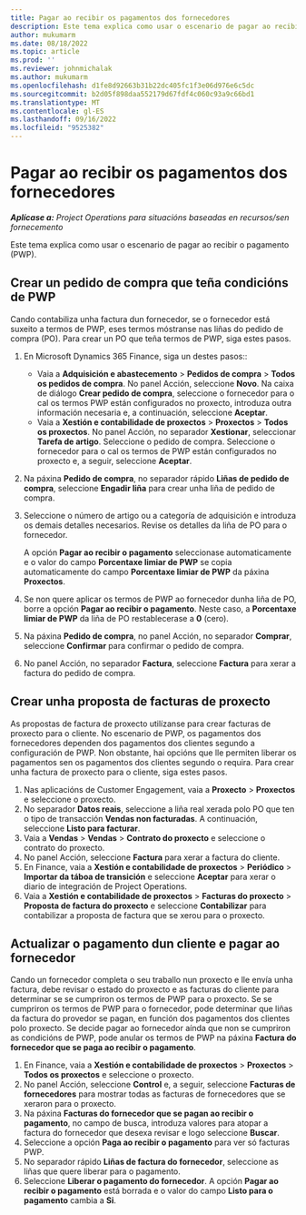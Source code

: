```yaml
---
title: Pagar ao recibir os pagamentos dos fornecedores
description: Este tema explica como usar o escenario de pagar ao recibir o pagamento (PWP).
author: mukumarm
ms.date: 08/18/2022
ms.topic: article
ms.prod: ''
ms.reviewer: johnmichalak
ms.author: mukumarm
ms.openlocfilehash: d1fe8d92663b31b22dc405fc1f3e06d976e6c5dc
ms.sourcegitcommit: b2d05f898daa552179d67fdf4c060c93a9c66bd1
ms.translationtype: MT
ms.contentlocale: gl-ES
ms.lasthandoff: 09/16/2022
ms.locfileid: "9525382"
---
```

# <a name="pay-when-paid-vendor-payments"></a>Pagar ao recibir os pagamentos dos fornecedores

_**Aplícase a:** Project Operations para situacións baseadas en recursos/sen fornecemento_

Este tema explica como usar o escenario de pagar ao recibir o pagamento (PWP).

## <a name="create-a-purchase-order-that-has-pwp-terms"></a>Crear un pedido de compra que teña condicións de PWP

Cando contabiliza unha factura dun fornecedor, se o fornecedor está suxeito a termos de PWP, eses termos móstranse nas liñas do pedido de compra (PO). Para crear un PO que teña termos de PWP, siga estes pasos.

1. En Microsoft Dynamics 365 Finance, siga un destes pasos::

    - Vaia a **Adquisición e abastecemento** \> **Pedidos de compra** \> **Todos os pedidos de compra**. No panel Acción, seleccione **Novo**. Na caixa de diálogo **Crear pedido de compra**, seleccione o fornecedor para o cal os termos PWP están configurados no proxecto, introduza outra información necesaria e, a continuación, seleccione **Aceptar**.
    - Vaia a **Xestión e contabilidade de proxectos** \> **Proxectos** \> **Todos os proxectos**. No panel Acción, no separador **Xestionar**, seleccionar **Tarefa de artigo**. Seleccione o pedido de compra. Seleccione o fornecedor para o cal os termos de PWP están configurados no proxecto e, a seguir, seleccione **Aceptar**.

2. Na páxina **Pedido de compra**, no separador rápido **Liñas de pedido de compra**, seleccione **Engadir liña** para crear unha liña de pedido de compra.
3. Seleccione o número de artigo ou a categoría de adquisición e introduza os demais detalles necesarios. Revise os detalles da liña de PO para o fornecedor.

    A opción **Pagar ao recibir o pagamento** seleccionase automaticamente e o valor do campo **Porcentaxe limiar de PWP** se copia automaticamente do campo **Porcentaxe limiar de PWP** da páxina **Proxectos**.

4. Se non quere aplicar os termos de PWP ao fornecedor dunha liña de PO, borre a opción **Pagar ao recibir o pagamento**. Neste caso, a **Porcentaxe limiar de PWP** da liña de PO restablecerase a **0** (cero).
5. Na páxina **Pedido de compra**, no panel Acción, no separador **Comprar**, seleccione **Confirmar** para confirmar o pedido de compra.
6. No panel Acción, no separador **Factura**, seleccione **Factura** para xerar a factura do pedido de compra.

## <a name="create-a-project-invoice-proposal"></a>Crear unha proposta de facturas de proxecto

As propostas de factura de proxecto utilízanse para crear facturas de proxecto para o cliente. No escenario de PWP, os pagamentos dos fornecedores dependen dos pagamentos dos clientes segundo a configuración de PWP. Non obstante, hai opcións que lle permiten liberar os pagamentos sen os pagamentos dos clientes segundo o requira. Para crear unha factura de proxecto para o cliente, siga estes pasos.

1. Nas aplicacións de Customer Engagement, vaia a **Proxecto** \> **Proxectos** e seleccione o proxecto.
2. No separador **Datos reais**, seleccione a liña real xerada polo PO que ten o tipo de transacción **Vendas non facturadas**. A continuación, seleccione **Listo para facturar**.
3. Vaia a **Vendas** \> **Vendas** \> **Contrato do proxecto** e seleccione o contrato do proxecto.
4. No panel Acción, seleccione **Factura** para xerar a factura do cliente.
5. En Finance, vaia a **Xestión e contabilidade de proxectos** \> **Periódico** \> **Importar da táboa de transición** e seleccione **Aceptar** para xerar o diario de integración de Project Operations.
6. Vaia a **Xestión e contabilidade de proxectos** \> **Facturas do proxecto** \> **Proposta de factura do proxecto** e seleccione **Contabilizar** para contabilizar a proposta de factura que se xerou para o proxecto.

## <a name="update-a-customer-payment-and-pay-the-vendor"></a>Actualizar o pagamento dun cliente e pagar ao fornecedor

Cando un fornecedor completa o seu traballo nun proxecto e lle envía unha factura, debe revisar o estado do proxecto e as facturas do cliente para determinar se se cumpriron os termos de PWP para o proxecto. Se se cumpriron os termos de PWP para o fornecedor, pode determinar que liñas da factura do provedor se pagan, en función dos pagamentos dos clientes polo proxecto. Se decide pagar ao fornecedor aínda que non se cumpriron as condicións de PWP, pode anular os termos de PWP na páxina **Factura do fornecedor que se paga ao recibir o pagamento**.

1. En Finance, vaia a **Xestión e contabilidade de proxectos** \> **Proxectos** \> **Todos os proxectos** e seleccione o proxecto.
2. No panel Acción, seleccione **Control** e, a seguir, seleccione **Facturas de fornecedores** para mostrar todas as facturas de fornecedores que se xeraron para o proxecto.
3. Na páxina **Facturas do fornecedor que se pagan ao recibir o pagamento**, no campo de busca, introduza valores para atopar a factura do fornecedor que desexa revisar e logo seleccione **Buscar**.
4. Seleccione a opción **Paga ao recibir o pagamento** para ver só facturas PWP.
5. No separador rápido **Liñas de factura do fornecedor**, seleccione as liñas que quere liberar para o pagamento.
6. Seleccione **Liberar o pagamento do fornecedor**. A opción **Pagar ao recibir o pagamento** está borrada e o valor do campo **Listo para o pagamento** cambia a **Si**.
